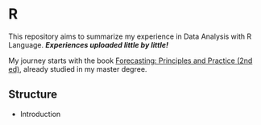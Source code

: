 # R
This repository aims to summarize my experience in Data Analysis with R Language. _**Experiences uploaded little by little!**_

My journey starts with the book [Forecasting: Principles and Practice (2nd ed)](https://otexts.com/fpp2/), already studied in my master degree.

## Structure
- Introduction

